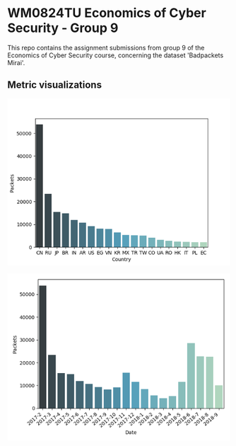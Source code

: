 # WM0824TU Economics of Cyber Security - Group 9

This repo contains the assignment submissions from group 9 of the Economics of Cyber Security course, concerning the dataset 'Badpackets Mirai'.

## Metric visualizations

![Packets by country](https://raw.githubusercontent.com/mpigmans/WM0824TU-group-9/master/figures/packets_by_country.png)

![Packets over_time](https://raw.githubusercontent.com/mpigmans/WM0824TU-group-9/master/figures/packets_over_time.png)
